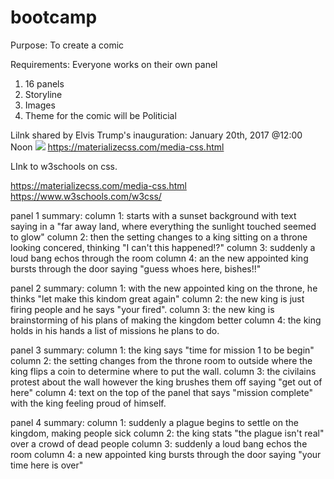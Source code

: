 # bootcamp

Purpose: To create a comic

Requirements: Everyone works on their own panel

1. 16 panels
2. Storyline
3. Images
4. Theme for the comic will be Politicial

Lilnk shared by Elvis
Trump's inauguration: January 20th, 2017 @12:00 Noon
<img class="responsive-img" src="cool_pic.jpg">
https://materializecss.com/media-css.html

LInk to w3schools on css.

https://materializecss.com/media-css.html
https://www.w3schools.com/w3css/

panel 1 summary:
column 1: starts with a sunset background with text saying in a "far away land, where everything the sunlight touched seemed to glow"
column 2: then the setting changes to a king sitting on a throne looking concered, thinking "I can't this happened!?"
column 3: suddenly a loud bang echos through the room
column 4: an the new appointed king bursts through the door saying "guess whoes here, bishes!!"

panel 2 summary:
column 1: with the new appointed king on the throne, he thinks "let make this kindom great again"
column 2: the new king is just firing people and he says "your fired".
column 3: the new king is brainstorming of his plans of making the kingdom better
column 4: the king holds in his hands a list of missions he plans to do.

panel 3 summary:
column 1: the king says "time for mission 1 to be begin"
column 2: the setting changes from the throne room to outside where the king flips a coin to determine where to put the wall.
column 3: the civilains protest about the wall however the king brushes them off saying "get out of here"
column 4: text on the top of the panel that says "mission complete" with the king feeling proud of himself.

panel 4 summary:
column 1: suddenly a plague begins to settle on the kingdom, making people sick
column 2: the king stats "the plague isn't real" over a crowd of dead people
column 3: suddenly a loud bang echos the room
column 4: a new appointed king bursts through the door saying "your time here is over"
